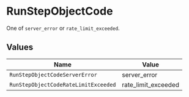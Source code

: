 # RunStepObjectCode

One of `server_error` or `rate_limit_exceeded`.


## Values

| Name                                 | Value                                |
| ------------------------------------ | ------------------------------------ |
| `RunStepObjectCodeServerError`       | server_error                         |
| `RunStepObjectCodeRateLimitExceeded` | rate_limit_exceeded                  |